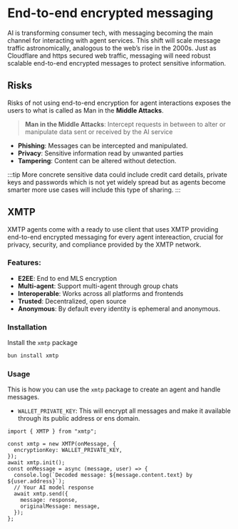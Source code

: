 # End-to-end encrypted messaging

AI is transforming consumer tech, with messaging becoming the main channel for interacting with agent services. This shift will scale message traffic astronomically, analogous to the web’s rise in the 2000s. Just as Cloudflare and https secured web traffic, messaging will need robust scalable end-to-end encrypted messages to protect sensitive information.

## Risks

Risks of not using end-to-end encryption for agent interactions exposes the users to what is called as Man in the **Middle Attacks**.

> **Man in the Middle Attacks**: Intercept requests in between to alter or manipulate data sent or received by the AI service

- **Phishing**: Messages can be intercepted and manipulated.
- **Privacy**: Sensitive information read by unwanted parties
- **Tampering**: Content can be altered without detection.

:::tip
More concrete sensitive data could include credit card details, private keys and passwords which is not yet widely spread but as agents become smarter more use cases will include this type of sharing.
:::

## XMTP

XMTP agents come with a ready to use client that uses XMTP providing end-to-end encrypted messaging for every agent intereaction, crucial for privacy, security, and compliance provided by the XMTP network.

### Features:

- **E2EE**: End to end MLS encryption
- **Multi-agent**: Support multi-agent through group chats
- **Interoperable**: Works across all platforms and frontends
- **Trusted**: Decentralized, open source
- **Anonymous**: By default every identity is ephemeral and anonymous.

### Installation

Install the `xmtp` package

```bash [cmd]
bun install xmtp
```

### Usage

This is how you can use the `xmtp` package to create an agent and handle messages.

- `WALLET_PRIVATE_KEY`: This will encrypt all messages and make it available through its public address or ens domain.

```tsx
import { XMTP } from "xmtp";

const xmtp = new XMTP(onMessage, {
  encryptionKey: WALLET_PRIVATE_KEY,
});
await xmtp.init();
const onMessage = async (message, user) => {
  console.log(`Decoded message: ${message.content.text} by ${user.address}`);
  // Your AI model response
  await xmtp.send({
    message: response,
    originalMessage: message,
  });
};
```
